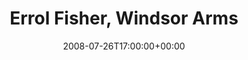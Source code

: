 ---
templateKey: event
guid: 08947f70-6eab-11ea-99c5-002590d1d1b0
date: 2008-07-26T17:00:00+00:00
eventTime: '5pm'
title: Errol Fisher, Windsor Arms
artist: Errol Fisher
city: Toronto
venue: Windsor Arms
group: Tim Shia
---